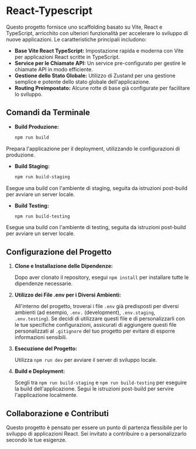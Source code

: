 # React-Typescript

Questo progetto fornisce uno scaffolding basato su Vite, React e TypeScript, arricchito con ulteriori funzionalità per accelerare lo sviluppo di nuove applicazioni. Le caratteristiche principali includono:

- **Base Vite React TypeScript:** Impostazione rapida e moderna con Vite per applicazioni React scritte in TypeScript.
- **Service per le Chiamate API:** Un service pre-configurato per gestire le chiamate API in modo efficiente.
- **Gestione dello Stato Globale:** Utilizzo di Zustand per una gestione semplice e potente dello stato globale dell'applicazione.
- **Routing Preimpostato:** Alcune rotte di base già configurate per facilitare lo sviluppo.

## Comandi da Terminale

- **Build Produzione:** 
  ```bash
  npm run build
Prepara l'applicazione per il deployment, utilizzando le configurazioni di produzione.

- **Build Staging:** 
  ```bash
  npm run build-staging
Esegue una build con l'ambiente di staging, seguita da istruzioni post-build per avviare un server locale.

- **Build Testing:** 
  ```bash
  npm run build-testing
Esegue una build con l'ambiente di testing, seguita da istruzioni post-build per avviare un server locale.

## Configurazione del Progetto

1. **Clone e Installazione delle Dipendenze:**

   Dopo aver clonato il repository, esegui `npm install` per installare tutte le dipendenze necessarie.

2. **Utilizzo dei File .env per i Diversi Ambienti:** 

   All'interno del progetto, troverai i file `.env` già predisposti per diversi ambienti (ad esempio, `.env.` (development), `.env.staging`, `.env.testing`). Se decidi di utilizzare questi file e di personalizzarli con le tue specifiche configurazioni, assicurati di aggiungere questi file personalizzati al `.gitignore` del tuo progetto per evitare di esporre informazioni sensibili.

3. **Esecuzione del Progetto:**

   Utilizza `npm run dev` per avviare il server di sviluppo locale.

4. **Build e Deployment:**

   Scegli tra `npm run build-staging` e `npm run build-testing` per eseguire la build dell'applicazione. Segui le istruzioni post-build per servire l'applicazione localmente.

## Collaborazione e Contributi

Questo progetto è pensato per essere un punto di partenza flessibile per lo sviluppo di applicazioni React. Sei invitato a contribuire o a personalizzarlo secondo le tue esigenze.
